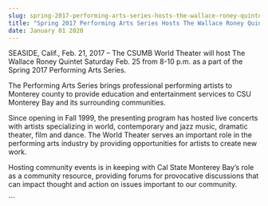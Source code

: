 ```yaml
---
slug: spring-2017-performing-arts-series-hosts-the-wallace-roney-quintet-feb-25
title: "Spring 2017 Performing Arts Series Hosts The Wallace Roney Quintet Feb. 25"
date: January 01 2020
---
```


 
<p>
  SEASIDE, Calif., Feb. 21, 2017 – The CSUMB World Theater will host The Wallace
  Roney Quintet Saturday Feb. 25 from 8-10 p.m. as a part of the Spring 2017
  Performing Arts Series.
</p>
<p>
  The Performing Arts Series brings professional performing artists to Monterey
  county to provide education and entertainment services to CSU Monterey Bay and
  its surrounding communities.
</p>
<p>
  Since opening in Fall 1999, the presenting program has hosted live concerts
  with artists specializing in world, contemporary and jazz music, dramatic
  theater, film and dance. The World Theater serves an important role in the
  performing arts industry by providing opportunities for artists to create new
  work.
</p>
<p>
  Hosting community events is in keeping with Cal State Monterey Bay’s role as a
  community resource, providing forums for provocative discussions that can
  impact thought and action on issues important to our community.
</p>
```
